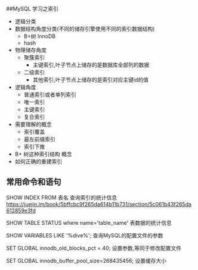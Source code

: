 ##MySQL 学习之索引
- 逻辑分类
- 数据结构角度分类(不同的储存引擎使用不同的索引数据结构)
  - B+树  InnoDB
  - hash  
- 物理储存角度
  - 聚簇索引
    - 主键索引,叶子节点上储存的是数据库全部列的数据
  - 二级索引
    - 其他索引,叶子节点上储存的是索引对应主键id的值
- 逻辑角度
  - 普通索引或者单列索引
  - 唯一索引
  - 主键索引
  - 复合索引
- 需要理解的概念
  - 索引覆盖
  - 最左前缀索引
  - 索引下推
- B+ 树这种索引结构 概念
- 如何正确的重建索引


## 常用命令和语句
SHOW INDEX FROM 表名 查询索引的统计信息 https://juejin.im/book/5bffcbc9f265da614b11b731/section/5c061b43f265da612859e3fd


SHOW TABLE STATUS where name='table_name' 表数据的统计信息

SHOW VARIABLES LIKE '%dive%'; 查询MySQL的配置文件的参数

SET GLOBAL innodb_old_blocks_pct = 40; 设置参数,等同于修改配置文件


SET GLOBAL innodb_buffer_pool_size=268435456; 设置缓存大小